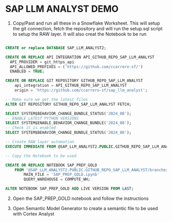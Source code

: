 # SAP LLM ANALYST DEMO

1. Copy/Past and run all these in a Snowflake Worksheet. This will setup the git connection, fetch the repository
and will run the setup.sql script to setup the RAW layer. It will also creat the Notebook to be run

```sql

CREATE or replace DATABASE SAP_LLM_ANALYST2;

CREATE OR REPLACE API INTEGRATION API_GITHUB_REPO_SAP_LLM_ANALYST
  API_PROVIDER = git_https_api
  API_ALLOWED_PREFIXES = ('https://github.com/ccarrero-sf/')
  ENABLED = TRUE;

CREATE OR REPLACE GIT REPOSITORY GITHUB_REPO_SAP_LLM_ANALYST
    api_integration = API_GITHUB_REPO_SAP_LLM_ANALYST
    origin = 'https://github.com/ccarrero-sf/sap_llm_analyst';

-- Make sure we get the latest files
ALTER GIT REPOSITORY GITHUB_REPO_SAP_LLM_ANALYST FETCH;

SELECT SYSTEM$BEHAVIOR_CHANGE_BUNDLE_STATUS('2024_08');
-- ENABLE LATEST PYTHON VERSIONS
SELECT SYSTEM$ENABLE_BEHAVIOR_CHANGE_BUNDLE('2024_08');
-- Check it is enabled
SELECT SYSTEM$BEHAVIOR_CHANGE_BUNDLE_STATUS('2024_08');

-- Create RAW layer automation
EXECUTE IMMEDIATE FROM @SAP_LLM_ANALYST2.PUBLIC.GITHUB_REPO_SAP_LLM_ANALYST/branches/main/setup.sql;

-- Copy the Notebook to be used

CREATE OR REPLACE NOTEBOOK SAP_PREP_GOLD
    FROM '@SAP_LLM_ANALYST2.PUBLIC.GITHUB_REPO_SAP_LLM_ANALYST/branches/main/' 
        MAIN_FILE = 'SAP_PREP_GOLD.ipynb' 
        QUERY_WAREHOUSE = COMPUTE_WH;

ALTER NOTEBOOK SAP_PREP_GOLD ADD LIVE VERSION FROM LAST;

```

2. Open the SAP_PREP_GOLD notebook and follow the instructions

3. Open Semantic Model Generator to create a semantic file to be used with Cortex Analyst


